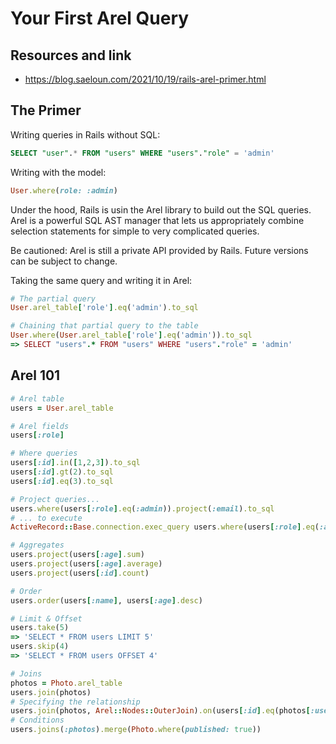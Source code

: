 # Your First Arel Query

## Resources and link

- https://blog.saeloun.com/2021/10/19/rails-arel-primer.html

## The Primer

Writing queries in Rails without SQL:

```sql
SELECT "user".* FROM "users" WHERE "users"."role" = 'admin'
```

Writing with the model:

```rb
User.where(role: :admin)
```

Under the hood, Rails is usin the Arel library to build out the SQL queries. Arel is a powerful SQL AST manager that lets us appropriately combine selection statements for simple to very complicated queries.

Be cautioned: Arel is still a private API provided by Rails. Future versions can be subject to change.

Taking the same query and writing it in Arel:

```rb
# The partial query
User.arel_table['role'].eq('admin').to_sql

# Chaining that partial query to the table
User.where(User.arel_table['role'].eq('admin')).to_sql
=> SELECT "users".* FROM "users" WHERE "users"."role" = 'admin'
```

## Arel 101

```rb
# Arel table
users = User.arel_table

# Arel fields
users[:role]

# Where queries
users[:id].in([1,2,3]).to_sql
users[:id].gt(2).to_sql
users[:id].eq(3).to_sql

# Project queries...
users.where(users[:role].eq(:admin)).project(:email).to_sql
# ... to execute
ActiveRecord::Base.connection.exec_query users.where(users[:role].eq(:admin)).project(:email).to_sql

# Aggregates
users.project(users[:age].sum)
users.project(users[:age].average)
users.project(users[:id].count)

# Order
users.order(users[:name], users[:age].desc)

# Limit & Offset
users.take(5)
=> 'SELECT * FROM users LIMIT 5'
users.skip(4)
=> 'SELECT * FROM users OFFSET 4'

# Joins
photos = Photo.arel_table
users.join(photos)
# Specifying the relationship
users.join(photos, Arel::Nodes::OuterJoin).on(users[:id].eq(photos[:user_id]))
# Conditions
users.joins(:photos).merge(Photo.where(published: true))
```
